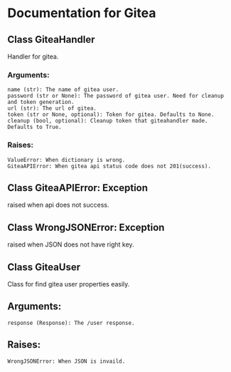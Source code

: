 # Documentation for Gitea

## Class GiteaHandler
Handler for gitea.

### Arguments:
    name (str): The name of gitea user.  
    password (str or None): The password of gitea user. Need for cleanup and token generation.  
    url (str): The url of gitea.  
    token (str or None, optional): Token for gitea. Defaults to None.  
    cleanup (bool, optional): Cleanup token that giteahandler made. Defaults to True.  

### Raises:
    ValueError: When dictionary is wrong. 
    GiteaAPIError: When gitea api status code does not 201(success).

## Class GiteaAPIError: Exception
raised when api does not success.

## Class WrongJSONError: Exception
raised when JSON does not have right key.

## Class GiteaUser
Class for find gitea user properties easily.

## Arguments:
    response (Response): The /user response.

## Raises:
    WrongJSONError: When JSON is invaild.
